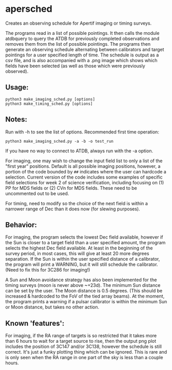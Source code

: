 # apersched
Creates an observing schedule for Apertif imaging or timing surveys.

The programs read in a list of possible pointings.  It then calls the module atdbquery to query the ATDB for previously completed observations and removes them from the list of possible pointings.  The programs then generate an observing schedule alternating between calibrators and target pointings for a user specified length of time.  The schedule is output as a csv file, and is also accompanied with a .png image which shows which fields have been selected (as well as those which were previously observed).

## Usage:
```
python3 make_imaging_sched.py [options]
python3 make_timing_sched.py [options]
```

## Notes:
Run with -h to see the list of options.  Recommended first time operation:
```
python3 make_imaging_sched.py -a -b -o test_run
```

If you have no way to connect to ATDB, always run with the -a option.

For imaging, one may wish to change the input field list to only a list of the "first year" positions.  Default is all possible imaging positions, however, a portion of the code bounded by `##` indicates where the user can hardcode a selection.  Current version of the code includes some examples of specific field selections for week 2 of science verification, including focusing on (1) PP for MDS fields or (2) CVn for MDS fields.  These need to be uncommented out to be used.

For timing, need to modify so the choice of the next field is within a narrower range of Dec than it does now (for slewing purposes).

## Behavior:

For imaging, the program selects the lowest Dec field available, however if the Sun is closer to a target field than a user specified amount, the program selects the highest Dec field available.  At least in the beginning of the survey period, in most cases, this will give at least 20 more degrees separation.  If the Sun is within the user specified distance of a calibrator, the program will print a WARNING, but it will still schedule the calibrator. (Need to fix this for 3C286 for imaging!)

A Sun and Moon avoidance strategy has also been implemented for the timing surveys (moon is never above ~+23d).  The minimum Sun distance can be set by the user.  The Moon distance is 0.5 degrees.  (This should be increased & hardcoded to the FoV of the tied array beams).  At the moment, the program prints a warning if a pulsar calibrator is within the minimum Sun or Moon distance, but takes no other action.

## Known 'features':

For imaging, if the RA range of targets is so restricted that it takes more than 6 hours to wait for a target source to rise, then the output png plot includes the position of 3C147 and/or 3C138, however the schedule is still correct.  It's just a funky plotting thing which can be ignored.  This is rare and is only seen when the RA range in one part of the sky is less than a couple hours.
